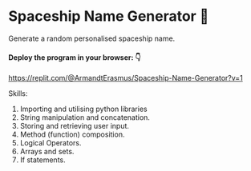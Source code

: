 # Spaceship Name Generator 🚀
Generate a random personalised spaceship name.

#### Deploy the program in your browser: 👇
https://replit.com/@ArmandtErasmus/Spaceship-Name-Generator?v=1

Skills:
1. Importing and utilising python libraries
2. String manipulation and concatenation.
3. Storing and retrieving user input.
4. Method (function) composition.
5. Logical Operators.
6. Arrays and sets.
7. If statements.

